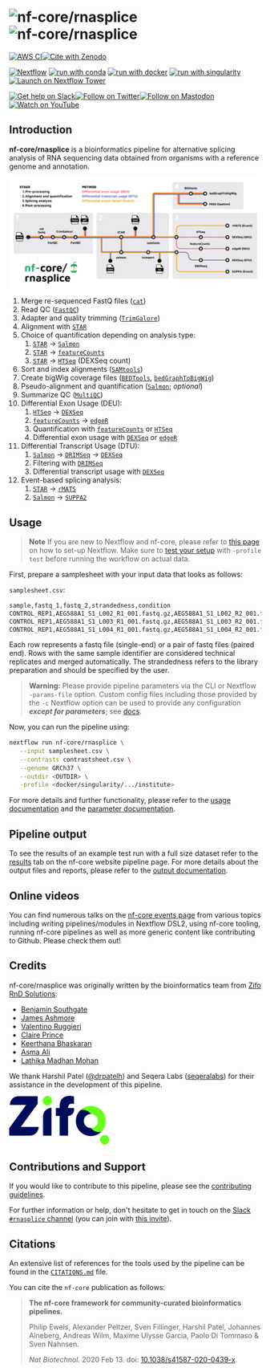# ![nf-core/rnasplice](docs/images/nf-core-rnasplice_logo_light.png#gh-light-mode-only) ![nf-core/rnasplice](docs/images/nf-core-rnasplice_logo_dark.png#gh-dark-mode-only)

[![AWS CI](https://img.shields.io/badge/CI%20tests-full%20size-FF9900?labelColor=000000&logo=Amazon%20AWS)](https://nf-co.re/rnasplice/results)[![Cite with Zenodo](http://img.shields.io/badge/DOI-10.5281/zenodo.XXXXXXX-1073c8?labelColor=000000)](https://doi.org/10.5281/zenodo.XXXXXXX)

[![Nextflow](https://img.shields.io/badge/nextflow%20DSL2-%E2%89%A523.04.0-23aa62.svg)](https://www.nextflow.io/)
[![run with conda](http://img.shields.io/badge/run%20with-conda-3EB049?labelColor=000000&logo=anaconda)](https://docs.conda.io/en/latest/)
[![run with docker](https://img.shields.io/badge/run%20with-docker-0db7ed?labelColor=000000&logo=docker)](https://www.docker.com/)
[![run with singularity](https://img.shields.io/badge/run%20with-singularity-1d355c.svg?labelColor=000000)](https://sylabs.io/docs/)
[![Launch on Nextflow Tower](https://img.shields.io/badge/Launch%20%F0%9F%9A%80-Nextflow%20Tower-%234256e7)](https://tower.nf/launch?pipeline=https://github.com/nf-core/rnasplice)

[![Get help on Slack](http://img.shields.io/badge/slack-nf--core%20%23rnasplice-4A154B?labelColor=000000&logo=slack)](https://nfcore.slack.com/channels/rnasplice)[![Follow on Twitter](http://img.shields.io/badge/twitter-%40nf__core-1DA1F2?labelColor=000000&logo=twitter)](https://twitter.com/nf_core)[![Follow on Mastodon](https://img.shields.io/badge/mastodon-nf__core-6364ff?labelColor=FFFFFF&logo=mastodon)](https://mstdn.science/@nf_core)[![Watch on YouTube](http://img.shields.io/badge/youtube-nf--core-FF0000?labelColor=000000&logo=youtube)](https://www.youtube.com/c/nf-core)

## Introduction

**nf-core/rnasplice** is a bioinformatics pipeline for alternative splicing analysis of RNA sequencing data obtained from organisms with a reference genome and annotation.

![nf-core/rnasplice metro map](docs/rnasplice_map.png)

1. Merge re-sequenced FastQ files ([`cat`](http://www.linfo.org/cat.html))
2. Read QC ([`FastQC`](https://www.bioinformatics.babraham.ac.uk/projects/fastqc/))
3. Adapter and quality trimming ([`TrimGalore`](https://www.bioinformatics.babraham.ac.uk/projects/trim_galore/))
4. Alignment with [`STAR`](https://github.com/alexdobin/STAR)
5. Choice of quantification depending on analysis type:
   1. [`STAR`](https://github.com/alexdobin/STAR) -> [`Salmon`](https://combine-lab.github.io/salmon/)
   2. [`STAR`](https://github.com/alexdobin/STAR) -> [`featureCounts`](https://academic.oup.com/bioinformatics/article/30/7/923/232889?login=false)
   3. [`STAR`](https://github.com/alexdobin/STAR) -> [`HTSeq`](https://htseq.readthedocs.io/en/master/) (DEXSeq count)
6. Sort and index alignments ([`SAMtools`](https://sourceforge.net/projects/samtools/files/samtools/))
7. Create bigWig coverage files ([`BEDTools`](https://github.com/arq5x/bedtools2/), [`bedGraphToBigWig`](http://hgdownload.soe.ucsc.edu/admin/exe/))
8. Pseudo-alignment and quantification ([`Salmon`](https://combine-lab.github.io/salmon/); _optional_)
9. Summarize QC ([`MultiQC`](http://multiqc.info/))
10. Differential Exon Usage (DEU):
    1. [`HTSeq`](https://htseq.readthedocs.io/en/master/) -> [`DEXSeq`](https://bioconductor.org/packages/devel/bioc/vignettes/DEXSeq/inst/doc/DEXSeq.html)
    2. [`featureCounts`](https://academic.oup.com/bioinformatics/article/30/7/923/232889?login=false) -> [`edgeR`](https://bioconductor.org/packages/release/bioc/html/edgeR.html)
    3. Quantification with [`featureCounts`](https://academic.oup.com/bioinformatics/article/30/7/923/232889?login=false) or [`HTSeq`](https://htseq.readthedocs.io/en/master/)
    4. Differential exon usage with [`DEXSeq`](https://bioconductor.org/packages/devel/bioc/vignettes/DEXSeq/inst/doc/DEXSeq.html) or [`edgeR`](https://bioconductor.org/packages/release/bioc/html/edgeR.html)
11. Differential Transcript Usage (DTU):
    1. [`Salmon`](https://combine-lab.github.io/salmon/) -> [`DRIMSeq`](https://bioconductor.org/packages/release/bioc/html/DRIMSeq.html) -> [`DEXSeq`](https://f1000research.com/articles/7-952)
    2. Filtering with [`DRIMSeq`](https://bioconductor.org/packages/release/bioc/html/DRIMSeq.html)
    3. Differential transcript usage with [`DEXSeq`](https://bioconductor.org/packages/devel/bioc/vignettes/DEXSeq/inst/doc/DEXSeq.html)
12. Event-based splicing analysis:
    1. [`STAR`](https://github.com/alexdobin/STAR) -> [`rMATS`](https://github.com/Xinglab/rmats-turbo)
    2. [`Salmon`](https://combine-lab.github.io/salmon/) -> [`SUPPA2`](https://github.com/comprna/SUPPA)

## Usage

> **Note**
> If you are new to Nextflow and nf-core, please refer to [this page](https://nf-co.re/docs/usage/installation) on how
> to set-up Nextflow. Make sure to [test your setup](https://nf-co.re/docs/usage/introduction#how-to-run-a-pipeline)
> with `-profile test` before running the workflow on actual data.

First, prepare a samplesheet with your input data that looks as follows:

`samplesheet.csv`:

```csv
sample,fastq_1,fastq_2,strandedness,condition
CONTROL_REP1,AEG588A1_S1_L002_R1_001.fastq.gz,AEG588A1_S1_L002_R2_001.fastq.gz,forward,CONTROL
CONTROL_REP1,AEG588A1_S1_L003_R1_001.fastq.gz,AEG588A1_S1_L003_R2_001.fastq.gz,forward,CONTROL
CONTROL_REP1,AEG588A1_S1_L004_R1_001.fastq.gz,AEG588A1_S1_L004_R2_001.fastq.gz,forward,CONTROL
```

Each row represents a fastq file (single-end) or a pair of fastq files (paired end). Rows with the same sample identifier are considered technical replicates and merged automatically. The strandedness refers to the library preparation and should be specified by the user.

> **Warning:**
> Please provide pipeline parameters via the CLI or Nextflow `-params-file` option. Custom config files including those
> provided by the `-c` Nextflow option can be used to provide any configuration _**except for parameters**_;
> see [docs](https://nf-co.re/usage/configuration#custom-configuration-files).

Now, you can run the pipeline using:

```bash
nextflow run nf-core/rnasplice \
   --input samplesheet.csv \
   --contrasts contrastsheet.csv \
   --genome GRCh37 \
   --outdir <OUTDIR> \
   -profile <docker/singularity/.../institute>
```

For more details and further functionality, please refer to the [usage documentation](https://nf-co.re/rnasplice/usage) and the [parameter documentation](https://nf-co.re/rnasplice/parameters).

## Pipeline output

To see the results of an example test run with a full size dataset refer to the [results](https://nf-co.re/rnasplice/results) tab on the nf-core website pipeline page.
For more details about the output files and reports, please refer to the [output documentation](https://nf-co.re/rnasplice/output).

## Online videos

You can find numerous talks on the [nf-core events page](https://nf-co.re/events) from various topics including writing pipelines/modules in Nextflow DSL2, using nf-core tooling, running nf-core pipelines as well as more generic content like contributing to Github. Please check them out!

## Credits

nf-core/rnasplice was originally written by the bioinformatics team from [Zifo RnD Solutions](https://www.zifornd.com/):

- [Benjamin Southgate](https://github.com/bensouthgate)
- [James Ashmore](https://github.com/jma1991)
- [Valentino Ruggieri](https://github.com/valentinoruggieri)
- [Claire Prince](https://github.com/claire-prince)
- [Keerthana Bhaskaran](https://github.com/Keerthana-Bhaskaran-TG)
- [Asma Ali](https://github.com/asmaali98)
- [Lathika Madhan Mohan](https://github.com/lathikaa)

We thank Harshil Patel ([@drpatelh](https://github.com/drpatelh)) and Seqera Labs ([seqeralabs](https://github.com/seqeralabs)) for their assistance in the development of this pipeline.

<img src="docs/images/zifo_logo.jpg" alt="Zifo RnD Solutions" width="200"/>

## Contributions and Support

If you would like to contribute to this pipeline, please see the [contributing guidelines](.github/CONTRIBUTING.md).

For further information or help, don't hesitate to get in touch on the [Slack `#rnasplice` channel](https://nfcore.slack.com/channels/rnasplice) (you can join with [this invite](https://nf-co.re/join/slack)).

## Citations

<!-- TODO nf-core: Add citation for pipeline after first release. Uncomment lines below and update Zenodo doi and badge at the top of this file. -->
<!-- If you use  nf-core/rnasplice for your analysis, please cite it using the following doi: [10.5281/zenodo.XXXXXX](https://doi.org/10.5281/zenodo.XXXXXX) -->

An extensive list of references for the tools used by the pipeline can be found in the [`CITATIONS.md`](CITATIONS.md) file.

You can cite the `nf-core` publication as follows:

> **The nf-core framework for community-curated bioinformatics pipelines.**
>
> Philip Ewels, Alexander Peltzer, Sven Fillinger, Harshil Patel, Johannes Alneberg, Andreas Wilm, Maxime Ulysse Garcia, Paolo Di Tommaso & Sven Nahnsen.
>
> _Nat Biotechnol._ 2020 Feb 13. doi: [10.1038/s41587-020-0439-x](https://dx.doi.org/10.1038/s41587-020-0439-x).
